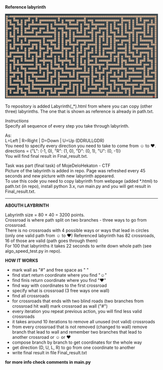 **Reference labyrinth**   

![Reference](referenced_labyrinth.png)

To repository is added Labyrinth(_*).html from where you can copy (other three) labyrinths. The one that is shown as reference is already in path.txt.
 
*Instructions*  
Specify all sequence of every step you take through labyrinth. 
 
As:  
L=Left | R=Right | D=Down | U=Up (DDRULLGDR)  
You need to specify every direction you need to take to come from ☺ to ♥.  
directions = {"L": (-1, 0), "R": (1, 0), "D": (0, 1), "U": (0, -1)}  
You will find final result in Final_result.txt.

Task was part (final task) of MojeDeloHekaton - CTF   
Picture of the labyrinth is added in repo. Page was refreshed every 45 seconds and new picture with new labyrinth appeared.  
To use this code you need to copy labyrinth from webpage (added *.html) to path.txt (in repo), install python 3.x, run main.py and you will get result in Final_result.txt.

****
**ABOUTH LAYBRINTH**  

Labyrinth size = 80 × 40  = 3200 points.  
Crossroad is where path split on two branches - three ways to go from crossroad.  
There is no crossroads with 4 possible ways or ways that lead in circles (only one valid path from ☺ to ♥)
Referenced labyrinth has 82 crossroads, 16 of those are valid (path goes through them)  
For 100 that labyrinths it takes 22 seconds to write down whole path (see algo_speed_test.py in repo).

**HOW IT WORKS**   

- mark wall as "#" and free space as " "
- find start return coordinate where you find "☺"
- find finis return coordinate where you find "♥"
- find way with coordinates to the first crossroad
- specify what is crossroad (3 free ways one wall)
- find all crossroads
- for crossroads that ends with two blind roads (two branches from crossroad hit wall) mark crossroad as wall ("#")
- every iteration you repeat previous action, you will find less valid crossroads
- it takes around 10 iterations to remove all unused (not valid) crossroads
- from every crossroad that is not removed (changed to wall) remove branch that lead to wall and remember two branches that lead to another crossroad or ☺ or ♥  
- compose branch by branch to get coordinates for the whole way
- get direction (D, U, L, R) to go from one coordinate to another
- write final result in file Final_result.txt  

**for more info check comments in main.py**  
